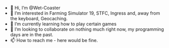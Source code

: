 - 👋 Hi, I’m @Wet-Coaster
- 👀 I’m interested in Farming Simulator 19, STFC, Ingress and, away from the keyboard, Geocaching.
- 🌱 I’m currently learning how to play certain games
- 💞️ I’m looking to collaborate on nothing much right now, my programming days are in the past.
- 📫 How to reach me - here would be fine.

<!---
Wet-Coaster/Wet-Coaster is a ✨ special ✨ repository because its `README.md` (this file) appears on your GitHub profile.
You can click the Preview link to take a look at your changes.
--->
